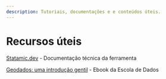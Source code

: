 ```yaml
---
description: Tutoriais, documentações e e conteúdos úteis.
---
```


# Recursos úteis

[Statamic.dev](https://statamic.dev) - Documentação técnica da ferramenta

[Geodados: uma introdução gentil](https://gis.escoladedados.org) - Ebook da Escola de Dados

